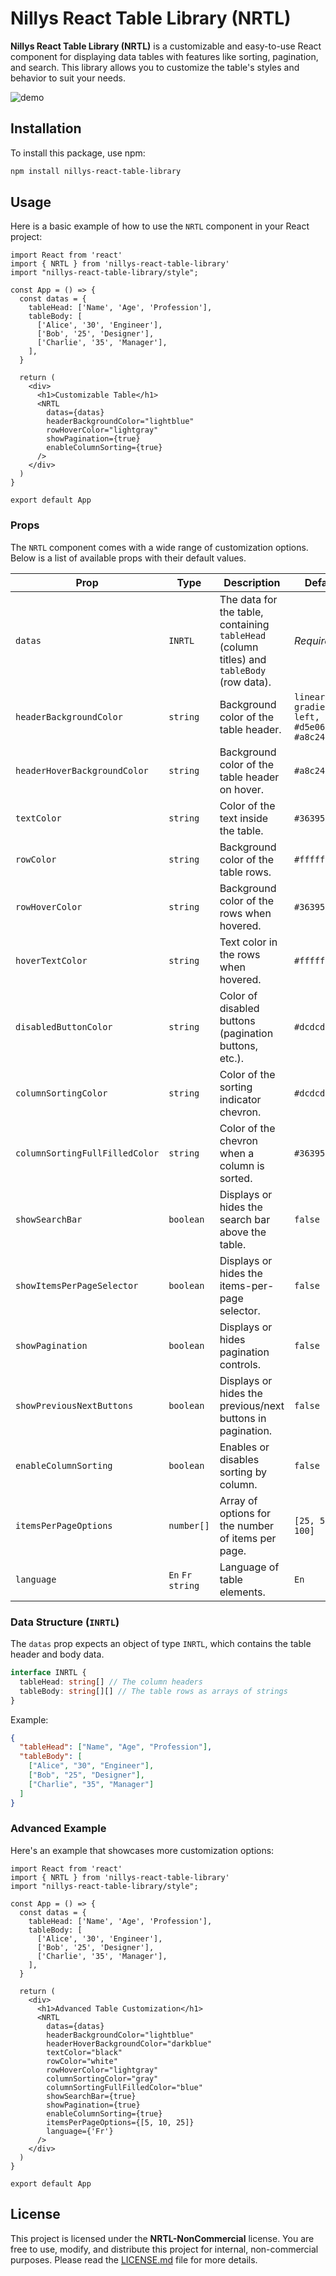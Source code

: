 # Nillys React Table Library (NRTL)

**Nillys React Table Library (NRTL)** is a customizable and easy-to-use React component for displaying data tables with features like sorting, pagination, and search. This library allows you to customize the table's styles and behavior to suit your needs.

![demo](https://imgur.com/rOQtnXr)

## Installation

To install this package, use npm:

```bash
npm install nillys-react-table-library
```

## Usage

Here is a basic example of how to use the `NRTL` component in your React project:

```tsx
import React from 'react'
import { NRTL } from 'nillys-react-table-library'
import "nillys-react-table-library/style";

const App = () => {
  const datas = {
    tableHead: ['Name', 'Age', 'Profession'],
    tableBody: [
      ['Alice', '30', 'Engineer'],
      ['Bob', '25', 'Designer'],
      ['Charlie', '35', 'Manager'],
    ],
  }

  return (
    <div>
      <h1>Customizable Table</h1>
      <NRTL
        datas={datas}
        headerBackgroundColor="lightblue"
        rowHoverColor="lightgray"
        showPagination={true}
        enableColumnSorting={true}
      />
    </div>
  )
}

export default App
```

### Props

The `NRTL` component comes with a wide range of customization options. Below is a list of available props with their default values.

| Prop                           | Type               | Description                                                                                | Default                                      |
|--------------------------------|--------------------|--------------------------------------------------------------------------------------------|----------------------------------------------|
| `datas`                        | `INRTL`            | The data for the table, containing `tableHead` (column titles) and `tableBody` (row data). | *Required*                                   |
| `headerBackgroundColor`        | `string`           | Background color of the table header.                                                      | `linear-gradient(to left, #d5e065, #a8c24e)` |
| `headerHoverBackgroundColor`   | `string`           | Background color of the table header on hover.                                             | `#a8c24e`                                    |
| `textColor`                    | `string`           | Color of the text inside the table.                                                        | `#36395a`                                    |
| `rowColor`                     | `string`           | Background color of the table rows.                                                        | `#ffffff`                                    |
| `rowHoverColor`                | `string`           | Background color of the rows when hovered.                                                 | `#36395a`                                    |
| `hoverTextColor`               | `string`           | Text color in the rows when hovered.                                                       | `#ffffff`                                    |
| `disabledButtonColor`          | `string`           | Color of disabled buttons (pagination buttons, etc.).                                      | `#dcdcdc`                                    |
| `columnSortingColor`           | `string`           | Color of the sorting indicator chevron.                                                    | `#dcdcdc`                                    |
| `columnSortingFullFilledColor` | `string`           | Color of the chevron when a column is sorted.                                              | `#36395a`                                    |
| `showSearchBar`                | `boolean`          | Displays or hides the search bar above the table.                                          | `false`                                      |
| `showItemsPerPageSelector`     | `boolean`          | Displays or hides the items-per-page selector.                                             | `false`                                      |
| `showPagination`               | `boolean`          | Displays or hides pagination controls.                                                     | `false`                                      |
| `showPreviousNextButtons`      | `boolean`          | Displays or hides the previous/next buttons in pagination.                                 | `false`                                      |
| `enableColumnSorting`          | `boolean`          | Enables or disables sorting by column.                                                     | `false`                                      |
| `itemsPerPageOptions`          | `number[]`         | Array of options for the number of items per page.                                         | `[25, 50, 100]`                              |
| `language`                     | `En` `Fr` `string` | Language of table elements.                                                                | `En`                                         |


### Data Structure (`INRTL`)

The `datas` prop expects an object of type `INRTL`, which contains the table header and body data.

```typescript
interface INRTL {
  tableHead: string[] // The column headers
  tableBody: string[][] // The table rows as arrays of strings
}
```

Example:

```json
{
  "tableHead": ["Name", "Age", "Profession"],
  "tableBody": [
    ["Alice", "30", "Engineer"],
    ["Bob", "25", "Designer"],
    ["Charlie", "35", "Manager"]
  ]
}
```

### Advanced Example

Here's an example that showcases more customization options:

```tsx
import React from 'react'
import { NRTL } from 'nillys-react-table-library'
import "nillys-react-table-library/style";

const App = () => {
  const datas = {
    tableHead: ['Name', 'Age', 'Profession'],
    tableBody: [
      ['Alice', '30', 'Engineer'],
      ['Bob', '25', 'Designer'],
      ['Charlie', '35', 'Manager'],
    ],
  }

  return (
    <div>
      <h1>Advanced Table Customization</h1>
      <NRTL
        datas={datas}
        headerBackgroundColor="lightblue"
        headerHoverBackgroundColor="darkblue"
        textColor="black"
        rowColor="white"
        rowHoverColor="lightgray"
        columnSortingColor="gray"
        columnSortingFullFilledColor="blue"
        showSearchBar={true}
        showPagination={true}
        enableColumnSorting={true}
        itemsPerPageOptions={[5, 10, 25]}
        language={'Fr'}
      />
    </div>
  )
}

export default App
```

## License

This project is licensed under the **NRTL-NonCommercial** license. You are free to use, modify, and distribute this project for internal, non-commercial purposes. Please read the [LICENSE.md](./LICENSE.md) file for more details.
